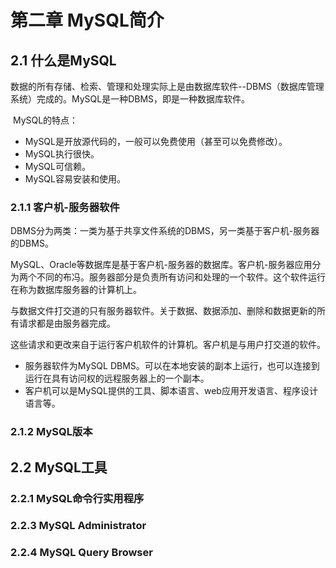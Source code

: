 

# 第二章 MySQL简介

## 2.1 什么是MySQL

​	数据的所有存储、检索、管理和处理实际上是由数据库软件--DBMS（数据库管理系统）完成的。MySQL是一种DBMS，即是一种数据库软件。

​	MySQL的特点：

- MySQL是开放源代码的，一般可以免费使用（甚至可以免费修改）。
- MySQL执行很快。
- MySQL可信赖。
- MySQL容易安装和使用。

### 2.1.1 客户机-服务器软件

​	DBMS分为两类：一类为基于共享文件系统的DBMS，另一类基于客户机-服务器的DBMS。

​	MySQL、Oracle等数据库是基于客户机-服务器的数据库。客户机-服务器应用分为两个不同的布冯。服务器部分是负责所有访问和处理的一个软件。这个软件运行在称为数据库服务器的计算机上。

​	与数据文件打交道的只有服务器软件。关于数据、数据添加、删除和数据更新的所有请求都是由服务器完成。

​	这些请求和更改来自于运行客户机软件的计算机。客户机是与用户打交道的软件。

- 服务器软件为MySQL DBMS。可以在本地安装的副本上运行，也可以连接到运行在具有访问权的远程服务器上的一个副本。
- 客户机可以是MySQL提供的工具、脚本语言、web应用开发语言、程序设计语言等。

### 2.1.2 MySQL版本

## 2.2 MySQL工具

### 2.2.1 MySQL命令行实用程序

### 2.2.3 MySQL Administrator

### 2.2.4 MySQL Query Browser

